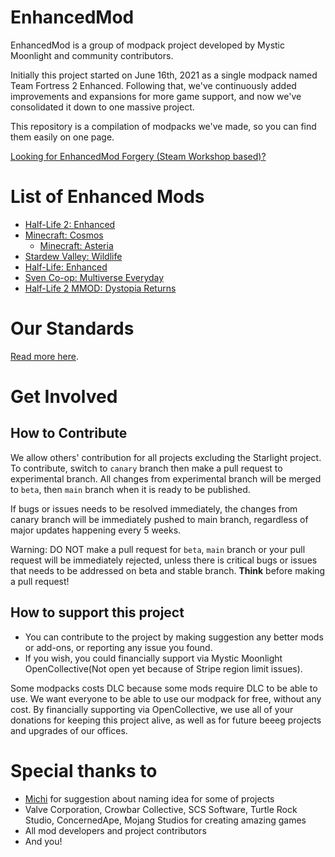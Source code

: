 # EnhancedMod
EnhancedMod is a group of modpack project developed by Mystic Moonlight and community contributors.

Initially this project started on June 16th, 2021 as a single modpack named Team Fortress 2 Enhanced.
Following that, we've continuously added improvements and expansions for more game support, and now we've consolidated it down to one massive project.

This repository is a compilation of modpacks we've made, so you can find them easily on one page.

[Looking for EnhancedMod Forgery (Steam Workshop based)?](https://github.com/MysticMoonlight/EnhancedModForgery)

# List of Enhanced Mods
* [Half-Life 2: Enhanced](https://github.com/MysticMoonlight/EnhancedMod/blob/main/hl2e/README.md)
* [Minecraft: Cosmos](https://github.com/MysticMoonlight/EnhancedMod/blob/main/cosmos/README.md)
    * [Minecraft: Asteria](https://github.com/MysticMoonlight/EnhancedMod/blob/main/asteria/README.md)
* [Stardew Valley: Wildlife](https://github.com/MysticMoonlight/EnhancedMod/blob/main/svwl/README.md)
* [Half-Life: Enhanced](https://github.com/MysticMoonlight/EnhancedMod/blob/main/hle/README.md)
* [Sven Co-op: Multiverse Everyday](https://github.com/MysticMoonlight/EnhancedMod/blob/main/sc/README.md)
* [Half-Life 2 MMOD: Dystopia Returns](https://github.com/MysticMoonlight/EnhancedMod/blob/main/mmod/README.md)
   
# Our Standards
[Read more here](https://github.com/MysticMoonlight/EnhancedMod/blob/main/STANDARD.md).

# Get Involved
## How to Contribute
We allow others' contribution for all projects excluding the Starlight project. To contribute, switch to `canary` branch then make a pull request to experimental branch.
All changes from experimental branch will be merged to `beta`, then `main` branch when it is ready to be published.

If bugs or issues needs to be resolved immediately, the changes from canary branch will be immediately pushed to main branch, regardless of major updates happening every 5 weeks.

Warning: DO NOT make a pull request for `beta`, `main` branch or your pull request will be immediately rejected, unless there is critical bugs or issues that needs to be addressed on beta and stable branch. **Think** before making a pull request!

## How to support this project
* You can contribute to the project by making suggestion any better mods or add-ons, or reporting any issue you found.
* If you wish, you could financially support via Mystic Moonlight OpenCollective(Not open yet because of Stripe region limit issues).

Some modpacks costs DLC because some mods require DLC to be able to use. We want everyone to be able to use our modpack for free, without any cost.
By financially supporting via OpenCollective, we use all of your donations for keeping this project alive, as well as for future beeeg projects and upgrades of our offices.

# Special thanks to
* [Michi](https://steamcommunity.com/profiles/76561198295898640) for suggestion about naming idea for some of projects
* Valve Corporation, Crowbar Collective, SCS Software, Turtle Rock Studio, ConcernedApe, Mojang Studios for creating amazing games
* All mod developers and project contributors
* And you!